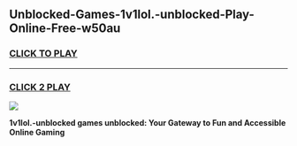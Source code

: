 
## Unblocked-Games-1v1lol.-unblocked-Play-Online-Free-w50au
<h3>
<a href="https://premium76.site?title=1v1lol.-unblocked&ref=26A">CLICK TO PLAY</a></h3>
<hr>

<h3>
<a href="https://premium76.site?title=1v1lol.-unblocked&ref=26A">CLICK 2 PLAY</a>
  
</h3>

<a href="https://premium76.site?title=1v1lol.-unblocked&ref=26A"><img src="https://clearcache.store/games.png"></a>


**1v1lol.-unblocked games unblocked: Your Gateway to Fun and Accessible Online Gaming**
